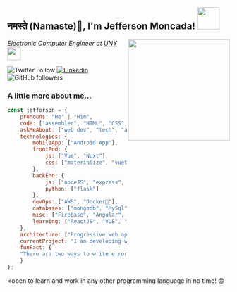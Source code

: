 <h2>नमस्ते (Namaste)🏻, I'm Jefferson Moncada! <img src="https://media.giphy.com/media/12oufCB0MyZ1Go/giphy.gif" width="50"></h2>
<img align='right' src="https://media.giphy.com/media/M9gbBd9nbDrOTu1Mqx/giphy.gif" width="230">
<p><em>Electronic Computer Engineer at <a href="http://www.uny.edu.ve/">UNY</a><img src="https://media.giphy.com/media/WUlplcMpOCEmTGBtBW/giphy.gif" width="30"> 
</em></p>

![Twitter Follow](https://img.shields.io/twitter/follow/jm_moncada?label=Follow)
[![Linkedin](https://img.shields.io/badge/-Jefferson-blue?style=flat-square&logo=Linkedin&logoColor=white&link=https://www.linkedin.com/in/anmol-p-singh/)](https://www.linkedin.com/in/jefferson-moncada-38baa15a)
![GitHub followers](https://img.shields.io/github/followers/Narajeff?label=Follow&style=social)

### A little more about me...  

```javascript
const jefferson = {
    pronouns: "He" | "Him",
    code: ["assembler", "HTML", "CSS", "Javascript", "Java", "Python", "php"],
    askMeAbout: ["web dev", "tech", "app dev", "microprocessor programmer", "Electronics dev"],
    technologies: {
        mobileApp: ["Android App"],
        frontEnd: {
            js: ["Vue", "Nuxt"],
            css: ["materialize", "vuetify", "bootstrap"]
        },
        backEnd: {
            js: ["nodeJS", "express", "AdonisJS"],
            python: ["flask"]
        },
        devOps: ["AWS", "Docker🐳"],
        databases: ["mongodb", "MySql", "sqlite"],
        misc: ["Firebase", "Angular", "selenium", "Django", "php", "SuiteApp", "Proteus", "Comsol", "Matlab"]
        learning: ["ReactJS", "VUE", "R","Machine Learning", "Deep Learning"]
    },
    architecture: ["Progressive web applications", "Single page applications", ${almost}: "Serverless Architecture"],
    currentProject: "I am developing web aplication for UNLaM",
    funFact: {
    "There are two ways to write error-free programs: "only the third one works..."
    }
};
```

<open to learn and work in any other programming language in no time!</b> 😊</em>

